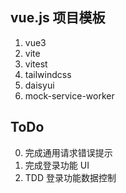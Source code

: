 ## vue.js 项目模板

1. vue3
2. vite
3. vitest
4. tailwindcss
5. daisyui
6. mock-service-worker

## ToDo

0. 完成通用请求错误提示
1. 完成登录功能 UI
2. TDD 登录功能数据控制
